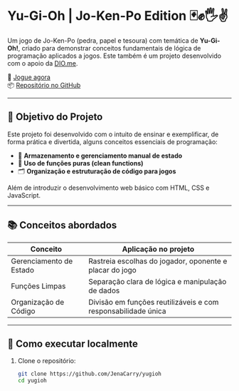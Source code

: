 # Yu-Gi-Oh | Jo-Ken-Po Edition 🃏✊🖐✌

Um jogo de Jo-Ken-Po (pedra, papel e tesoura) com temática de **Yu-Gi-Oh!**, criado para demonstrar conceitos fundamentais de lógica de programação aplicados a jogos. Este também é um projeto desenvolvido com o apoio da [DIO.me](https://dio.me).


🔗 [Jogue agora](https://jenacarry.github.io/yugioh/)  
📦 [Repositório no GitHub](https://github.com/JenaCarry/yugioh)

---

## 🎯 Objetivo do Projeto

Este projeto foi desenvolvido com o intuito de ensinar e exemplificar, de forma prática e divertida, alguns conceitos essenciais de programação:

- 🧠 **Armazenamento e gerenciamento manual de estado**
- 🧼 **Uso de funções puras (clean functions)**
- 🗂️ **Organização e estruturação de código para jogos**

Além de introduzir o desenvolvimento web básico com HTML, CSS e JavaScript.

---

## 📚 Conceitos abordados

| Conceito                       | Aplicação no projeto                                      |
|-------------------------------|------------------------------------------------------------|
| Gerenciamento de Estado       | Rastreia escolhas do jogador, oponente e placar do jogo   |
| Funções Limpas                | Separação clara de lógica e manipulação de dados          |
| Organização de Código         | Divisão em funções reutilizáveis e com responsabilidade única |

---

## 🚀 Como executar localmente

1. Clone o repositório:
   ```bash
   git clone https://github.com/JenaCarry/yugioh
   cd yugioh
